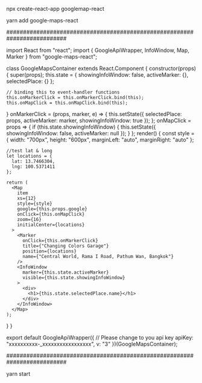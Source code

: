 npx create-react-app googlemap-react

yarn add google-maps-react

##########################################################################

import React from "react";
import { GoogleApiWrapper, InfoWindow, Map, Marker } from "google-maps-react";

class GoogleMapsContainer extends React.Component {
  constructor(props) {
    super(props);
    this.state = {
      showingInfoWindow: false,
      activeMarker: {},
      selectedPlace: {}
    };

    // binding this to event-handler functions
    this.onMarkerClick = this.onMarkerClick.bind(this);
    this.onMapClick = this.onMapClick.bind(this);
  }
  onMarkerClick = (props, marker, e) => {
    this.setState({
      selectedPlace: props,
      activeMarker: marker,
      showingInfoWindow: true
    });
  };
  onMapClick = props => {
    if (this.state.showingInfoWindow) {
      this.setState({
        showingInfoWindow: false,
        activeMarker: null
      });
    }
  };
  render() {
    const style = {
      width: "700px",
      height: "600px",
      marginLeft: "auto",
      marginRight: "auto"
    };

    //test lat & long
    let locations = {
      lat: 13.7466304,
      lng: 100.5371411
    };

    return (
      <Map
        item
        xs={12}
        style={style}
        google={this.props.google}
        onClick={this.onMapClick}
        zoom={16}
        initialCenter={locations}
      >
        <Marker
          onClick={this.onMarkerClick}
          title={"Changing Colors Garage"}
          position={locations}
          name={"Central World, Rama I Road, Pathum Wan, Bangkok"}
        />
        <InfoWindow
          marker={this.state.activeMarker}
          visible={this.state.showingInfoWindow}
        >
          <div>
            <h1>{this.state.selectedPlace.name}</h1>
          </div>
        </InfoWindow>
      </Map>
    );
  }
}

export default GoogleApiWrapper({
  // Please change to you api key 
  apiKey: "xxxxxxxxxx-_xxxxxxxxxxxxxxxxx",
  v: "3"
})(GoogleMapsContainer);

##########################################################################


yarn start